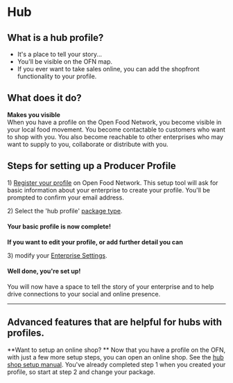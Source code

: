 # Hub

## What is a hub profile?

* It's a place to tell your story...
* You'll be visible on the OFN map.
* If you ever want to take sales online, you can add the shopfront functionality to your profile.


## What does it do?

**Makes you visible**  
When you have a profile on the Open Food Network, you become visible in your local food movement. You become contactable to customers who want to shop with you. You also become reachable to other enterprises who may want to supply to you, collaborate or distribute with you.

## Steps for setting up a Producer Profile

1\) [Register your profile](/create-an-account.md) on Open Food Network. This setup tool will ask for basic information about your enterprise to create your profile. You'll be prompted to confirm your email address.

2\) Select the 'hub profile' [package type](/hub-profile-types.md).

#### **Your basic profile is now complete!**

**If you want to edit your profile, or add further detail you can**

3\) modify your [Enterprise Settings](/your-profile.md).

#### Well done, you're set up!

You will now have a space to tell the story of your enterprise and to help drive connections to your social and online presence.

---

## Advanced features that are helpful for hubs with profiles.

**Want to setup an online shop?
** Now that you have a profile on the OFN, with just a few more setup steps, you can open an online shop. See the [hub shop setup manual](/hubs-set-up-guide.md). You've already completed step 1 when you created your profile, so start at step 2 and change your package.